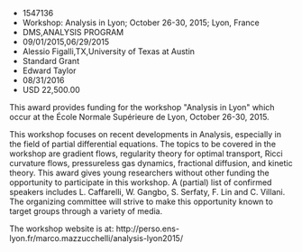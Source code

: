 
* 1547136
* Workshop: Analysis in Lyon; October 26-30, 2015; Lyon, France
* DMS,ANALYSIS PROGRAM
* 09/01/2015,06/29/2015
* Alessio Figalli,TX,University of Texas at Austin
* Standard Grant
* Edward Taylor
* 08/31/2016
* USD 22,500.00

This award provides funding for the workshop "Analysis in Lyon" which occur at
the École Normale Supérieure de Lyon, October 26-30, 2015.

This workshop focuses on recent developments in Analysis, especially in the
field of partial differential equations. The topics to be covered in the
workshop are gradient flows, regularity theory for optimal transport, Ricci
curvature flows, pressureless gas dynamics, fractional diffusion, and kinetic
theory. This award gives young researchers without other funding the opportunity
to participate in this workshop. A (partial) list of confirmed speakers includes
L. Caffarelli, W. Gangbo, S. Serfaty, F. Lin and C. Villani. The organizing
committee will strive to make this opportunity known to target groups through a
variety of media.

The workshop website is at: http://perso.ens-
lyon.fr/marco.mazzucchelli/analysis-lyon2015/
